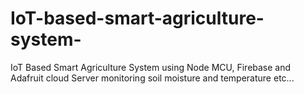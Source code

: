 # IoT-based-smart-agriculture-system-
IoT Based Smart Agriculture System using Node MCU, Firebase and Adafruit cloud Server monitoring soil moisture and temperature etc...
